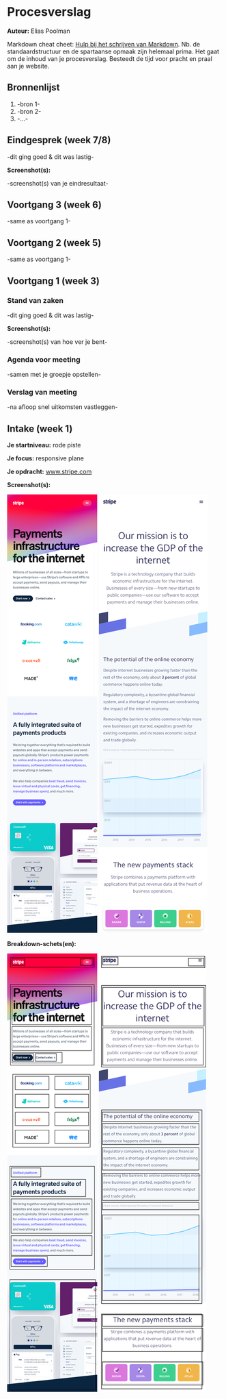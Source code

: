 # Procesverslag
**Auteur:** Elias Poolman

Markdown cheat cheet: [Hulp bij het schrijven van Markdown](https://github.com/adam-p/markdown-here/wiki/Markdown-Cheatsheet). Nb. de standaardstructuur en de spartaanse opmaak zijn helemaal prima. Het gaat om de inhoud van je procesverslag. Besteedt de tijd voor pracht en praal aan je website.



## Bronnenlijst
1. -bron 1-
2. -bron 2-
3. -...-



## Eindgesprek (week 7/8)

-dit ging goed & dit was lastig-

**Screenshot(s):**

-screenshot(s) van je eindresultaat-



## Voortgang 3 (week 6)

-same as voortgang 1-



## Voortgang 2 (week 5)

-same as voortgang 1-



## Voortgang 1 (week 3)

### Stand van zaken

-dit ging goed & dit was lastig-

**Screenshot(s):**

-screenshot(s) van hoe ver je bent-

### Agenda voor meeting

-samen met je groepje opstellen-

### Verslag van meeting

-na afloop snel uitkomsten vastleggen-



## Intake (week 1)

**Je startniveau:** rode piste

**Je focus:** responsive plane

**Je opdracht:** www.stripe.com

**Screenshot(s):**

![screenshot(s) die een goed beeld geven van de website die je gaat maken](images/screenshot-stripe.png)
![screenshot(s) die een goed beeld geven van de website die je gaat maken](images/screenshot-stripe-about.png)

**Breakdown-schets(en):**

![-voorlopige breakdownschets(en) van een of beide pagina's van de site die je gaat maken-](images/breakdown-home.png)
![-voorlopige breakdownschets(en) van een of beide pagina's van de site die je gaat maken-](images/breakdown-about.png)
